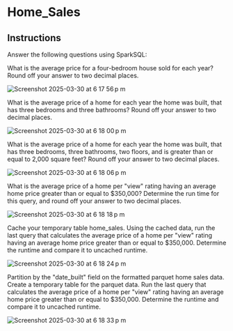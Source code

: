 # Home_Sales

## Instructions

Answer the following questions using SparkSQL:

What is the average price for a four-bedroom house sold for each year? Round off your answer to two decimal places.

![Screenshot 2025-03-30 at 6 17 56 p m](https://github.com/user-attachments/assets/9c87b065-4037-4dad-ac42-0704765286e5)

What is the average price of a home for each year the home was built, that has three bedrooms and three bathrooms? Round off your answer to two decimal places.

![Screenshot 2025-03-30 at 6 18 00 p m](https://github.com/user-attachments/assets/b32f84ec-b7d4-41b4-8611-7cd4174c0c64)

What is the average price of a home for each year the home was built, that has three bedrooms, three bathrooms, two floors, and is greater than or equal to 2,000 square feet? Round off your answer to two decimal places.

![Screenshot 2025-03-30 at 6 18 06 p m](https://github.com/user-attachments/assets/1ba55cec-2b02-4c97-affa-12cb21f61180)

What is the average price of a home per "view" rating having an average home price greater than or equal to $350,000? Determine the run time for this query, and round off your answer to two decimal places.

![Screenshot 2025-03-30 at 6 18 18 p m](https://github.com/user-attachments/assets/4e9b0c29-f6a6-4eba-b428-f4736e303150)

Cache your temporary table home_sales.
Using the cached data, run the last query that calculates the average price of a home per "view" rating having an average home price greater than or equal to $350,000. Determine the runtime and compare it to uncached runtime.

![Screenshot 2025-03-30 at 6 18 24 p m](https://github.com/user-attachments/assets/aa91aea2-ab74-4794-bd1c-b2ba2f396bbf)

Partition by the "date_built" field on the formatted parquet home sales data.
Create a temporary table for the parquet data.
Run the last query that calculates the average price of a home per "view" rating having an average home price greater than or equal to $350,000. Determine the runtime and compare it to uncached runtime.

![Screenshot 2025-03-30 at 6 18 33 p m](https://github.com/user-attachments/assets/e2267596-8118-4043-8252-82911dbf3a60)

